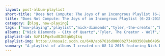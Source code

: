 ```yaml
---
layout: post-album-playlist
short-title: "Does Not Compute: The Joys of an Incongrous Playlist (6-23-2015 recap)"
title: "Does Not Compute: The Joys of an Incongrous Playlist (6-23-2015 recap)"
category: [blog, now-playing]
tags: ["now-playing","playlist","nick-diamonds","tyler,-the-creator","big-sean,-jhené-aiko","kendrick-lamar","yeah-yeah-yeahs","quilt","big-sean","muse","yeah-yeah-yeahs","home-grown","kendrick-lamar","big-sean","caveman","tyler,-the-creator","gregory-alan-isakov","of-monsters-and-men","caveman","gregory-alan-isakov","yeah-yeah-yeahs","quilt","kendrick-lamar","big-sean,-drake","gregory-alan-isakov","caveman","yeah-yeah-yeahs","home-grown","nick-diamonds","big-sean","quilt","gregory-alan-isakov","big-sean,-kanye-west,-john-legend","gregory-alan-isakov","big-sean","caveman","kendrick-lamar","caveman","gregory-alan-isakov","home-grown","muse","yeah-yeah-yeahs","big-sean,-e-40","various-artists","of-monsters-and-men","muse"]
albums: ["Nick Diamonds - City of Quartz","Tyler, The Creator - Wolf","Big Sean, Jhené Aiko - Dark Sky Paradise","Kendrick Lamar - Section.80","Yeah Yeah Yeahs - Fever To Tell","Quilt - Held In Splendor","Big Sean - Dark Sky Paradise","Muse - Drones","Yeah Yeah Yeahs - Fever To Tell","Home Grown - Kings Of Pop","Kendrick Lamar - Section.80","Big Sean - Dark Sky Paradise","Caveman - Caveman","Tyler, The Creator - Wolf","Gregory Alan Isakov - The Weatherman","Of Monsters and Men - Beneath The Skin","Caveman - Caveman","Gregory Alan Isakov - The Weatherman","Yeah Yeah Yeahs - Fever To Tell","Quilt - Held In Splendor","Kendrick Lamar - Section.80","Big Sean, Drake - Dark Sky Paradise","Gregory Alan Isakov - The Weatherman","Caveman - Caveman","Yeah Yeah Yeahs - Fever To Tell","Home Grown - Kings Of Pop","Nick Diamonds - City of Quartz","Big Sean - Dark Sky Paradise","Quilt - Held In Splendor","Gregory Alan Isakov - The Weatherman","Big Sean, Kanye West, John Legend - Dark Sky Paradise","Gregory Alan Isakov - The Weatherman","Big Sean - Dark Sky Paradise","Caveman - Caveman","Kendrick Lamar - Section.80","Caveman - Caveman","Gregory Alan Isakov - The Weatherman","Home Grown - Kings Of Pop","Muse - Drones","Yeah Yeah Yeahs - Fever To Tell","Big Sean, E-40 - Dark Sky Paradise","Various Artists - Wolf","Of Monsters and Men - Beneath The Skin","Muse - Drones"]
playlist-id: 6zF11Pqx5ud8IN3qAOgIsq
playlist-img: https://mosaic.scdn.co/640/ab67616d0000b2734893508eb6495df8ddb015e0ab67616d0000b27350192d5f728fea13fb3af203ab67616d0000b273e61c433cf659dcffcfa15fe7ab67616d0000b273eddb2639b74ac6c202032ebe
summary: "A playlist of albums I created on 08-14-2015 featuring Nick Diamonds, Tyler, The Creator, Big Sean, Jhené Aiko, Kendrick Lamar, Yeah Yeah Yeahs, Quilt, Big Sean, Muse, Yeah Yeah Yeahs, Home Grown, Kendrick Lamar, Big Sean, Caveman, Tyler, The Creator, Gregory Alan Isakov, Of Monsters and Men, Caveman, Gregory Alan Isakov, Yeah Yeah Yeahs, Quilt, Kendrick Lamar, Big Sean, Drake, Gregory Alan Isakov, Caveman, Yeah Yeah Yeahs, Home Grown, Nick Diamonds, Big Sean, Quilt, Gregory Alan Isakov, Big Sean, Kanye West, John Legend, Gregory Alan Isakov, Big Sean, Caveman, Kendrick Lamar, Caveman, Gregory Alan Isakov, Home Grown, Muse, Yeah Yeah Yeahs, Big Sean, E-40, Various Artists, Of Monsters and Men, and Muse"
---
```

